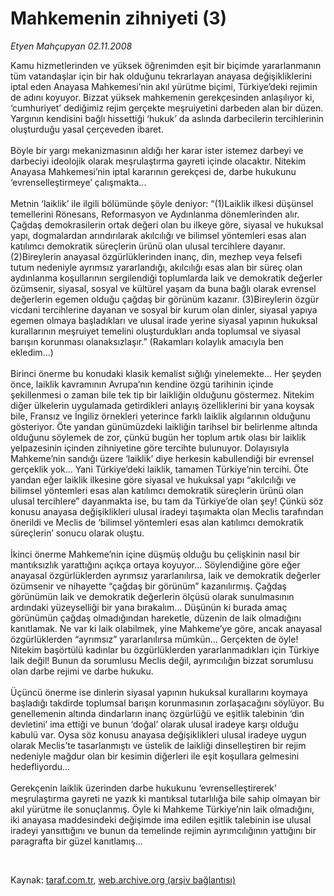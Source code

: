 # Mahkemenin zihniyeti (3)

*Etyen Mahçupyan 02.11.2008*

<div class="taraf_structure_2col_1zq">
<div class="margen_n">



 <p>Kamu hizmetlerinden ve yüksek öğrenimden eşit bir biçimde yararlanmanın tüm vatandaşlar için bir hak olduğunu tekrarlayan anayasa değişikliklerini iptal eden Anayasa Mahkemesi’nin akıl yürütme biçimi, Türkiye’deki rejimin de adını koyuyor. Bizzat yüksek mahkemenin gerekçesinden anlaşılıyor ki, ‘cumhuriyet’ dediğimiz rejim gerçekte meşruiyetini darbeden alan bir düzen. Yargının kendisini bağlı hissettiği ‘hukuk’ da aslında darbecilerin tercihlerinin oluşturduğu yasal çerçeveden ibaret. <br/><br/>Böyle bir yargı mekanizmasının aldığı her karar ister istemez darbeyi ve darbeciyi ideolojik olarak meşrulaştırma gayreti içinde olacaktır. Nitekim Anayasa Mahkemesi’nin iptal kararının gerekçesi de, darbe hukukunu ‘evrenselleştirmeye’ çalışmakta... <br/><br/>Metnin ‘laiklik’ ile ilgili bölümünde şöyle deniyor: “(1)Laiklik ilkesi düşünsel temellerini Rönesans, Reformasyon ve Aydınlanma dönemlerinden alır. Çağdaş demokrasilerin ortak değeri olan bu ilkeye göre, siyasal ve hukuksal yapı, dogmalardan arındırılarak akılcılığı ve bilimsel yöntemleri esas alan katılımcı demokratik süreçlerin ürünü olan ulusal tercihlere dayanır. (2)Bireylerin anayasal özgürlüklerinden inanç, din, mezhep veya felsefi tutum nedeniyle ayrımsız yararlandığı, akılcılığı esas alan bir süreç olan aydınlanma koşullarının sergilendiği toplumlarda laik ve demokratik değerler özümsenir, siyasal, sosyal ve kültürel yaşam da buna bağlı olarak evrensel değerlerin egemen olduğu çağdaş bir görünüm kazanır. (3)Bireylerin özgür vicdani tercihlerine dayanan ve sosyal bir kurum olan dinler, siyasal yapıya egemen olmaya başladıkları ve ulusal irade yerine siyasal yapının hukuksal kurallarının meşruiyet temelini oluşturdukları anda toplumsal ve siyasal barışın korunması olanaksızlaşır.” (Rakamları kolaylık amacıyla ben ekledim...) <br/><br/>Birinci önerme bu konudaki klasik kemalist sığlığı yinelemekte... Her şeyden önce, laiklik kavramının Avrupa’nın kendine özgü tarihinin içinde şekillenmesi o zaman bile tek tip bir laikliğin olduğunu göstermez. Nitekim diğer ülkelerin uygulamada getirdikleri anlayış özelliklerini bir yana koysak bile, Fransız ve İngiliz örnekleri yeterince farklı laiklik algılarının olduğunu gösteriyor. Öte yandan günümüzdeki laikliğin tarihsel bir belirlenme altında olduğunu söylemek de zor, çünkü bugün her toplum artık olası bir laiklik yelpazesinin içinden zihniyetine göre tercihte bulunuyor. Dolayısıyla Mahkeme’nin sandığı üzere ‘laiklik’ diye herkesin kabullendiği bir evrensel gerçeklik yok... Yani Türkiye’deki laiklik, tamamen Türkiye’nin tercihi. Öte yandan eğer laiklik ilkesine göre siyasal ve hukuksal yapı “akılcılığı ve bilimsel yöntemleri esas alan katılımcı demokratik süreçlerin ürünü olan ulusal tercihlere” dayanmakta ise, bu tam da Türkiye’de olan şey! Çünkü söz konusu anayasa değişiklikleri ulusal iradeyi taşımakta olan Meclis tarafından önerildi ve Meclis de ‘bilimsel yöntemleri esas alan katılımcı demokratik süreçlerin’ sonucu olarak oluştu. <br/><br/>İkinci önerme Mahkeme’nin içine düşmüş olduğu bu çelişkinin nasıl bir mantıksızlık yarattığını açıkça ortaya koyuyor... Söylendiğine göre eğer anayasal özgürlüklerden ayrımsız yararlanılırsa, laik ve demokratik değerler özümsenir ve nihayette “çağdaş bir görünüm” kazanılırmış. Çağdaş görünümün laik ve demokratik değerlerin ölçüsü olarak sunulmasının ardındaki yüzeyselliği bir yana bırakalım... Düşünün ki burada amaç görünümün çağdaş olmadığından hareketle, düzenin de laik olmadığını kanıtlamak. Ne var ki laik olabilmek, yine Mahkeme’ye göre, ancak anayasal özgürlüklerden “ayrımsız” yararlanılırsa mümkün... Gerçekten de öyle! Nitekim başörtülü kadınlar bu özgürlüklerden yararlanmadıkları için Türkiye laik değil! Bunun da sorumlusu Meclis değil, ayrımcılığın bizzat sorumlusu olan darbe rejimi ve darbe hukuku. <br/><br/>Üçüncü önerme ise dinlerin siyasal yapının hukuksal kurallarını koymaya başladığı takdirde toplumsal barışın korunmasının zorlaşacağını söylüyor. Bu genellemenin altında dindarların inanç özgürlüğü ve eşitlik talebinin ‘din devletini’ ima ettiği ve bunun ‘doğal’ olarak ulusal iradeye karşı olduğu kabulü var. Oysa söz konusu anayasa değişiklikleri ulusal iradeye uygun olarak Meclis’te tasarlanmıştı ve üstelik de laikliği dinselleştiren bir rejim nedeniyle mağdur olan bir kesimin diğerleri ile eşit koşullara gelmesini hedefliyordu... <br/><br/>Gerekçenin laiklik üzerinden darbe hukukunu ‘evrenselleştirerek’ meşrulaştırma gayreti ne yazık ki mantıksal tutarlılığa bile sahip olmayan bir akıl yürütme ile sonuçlanmış. Öyle ki Mahkeme Türkiye’nin laik olmadığını, iki anayasa maddesindeki değişimde ima edilen eşitlik talebinin ise ulusal iradeyi yansıttığını ve bunun da temelinde rejimin ayrımcılığının yattığını bir paragrafta bir güzel kanıtlamış...</p>

<br/>


<div id="taraf_not">
</div>

</div>


</div>

Kaynak: [taraf.com.tr](http://www.taraf.com.tr:80/makale/2495.htm), [web.archive.org (arşiv bağlantısı)](http://web.archive.org/web/20081208180446/http://www.taraf.com.tr:80/makale/2495.htm)
